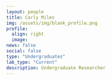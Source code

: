 ```yaml
---
layout: people
title: Carly Miles
img: /assets/img/blank_profile.png
profile:
  align: right
  image:
news: false
social: false
type: "Undergraduates"
lab_type: "Current"
description: Undergraduate Researcher
---
```

